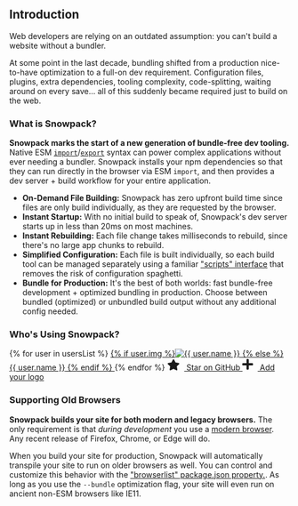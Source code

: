 ## Introduction

Web developers are relying on an outdated assumption: you can't build a website without a bundler. 

At some point in the last decade, bundling shifted from a production nice-to-have optimization to a full-on dev requirement. Configuration files, plugins, extra dependencies, tooling complexity, code-splitting, waiting around on every save... all of this suddenly became required just to build on the web.

### What is Snowpack?

**Snowpack marks the start of a new generation of bundle-free dev tooling.** Native ESM [`import`](https://developer.mozilla.org/en-US/docs/Web/JavaScript/Reference/Statements/import)/[`export`](https://developer.mozilla.org/en-US/docs/Web/JavaScript/Reference/Statements/export) syntax can power complex applications without ever needing a bundler. Snowpack installs your npm dependencies so that they can run directly in the browser via ESM `import`, and then provides a dev server + build workflow for your entire application.

- **On-Demand File Building:** Snowpack has zero upfront build time since files are only build individually, as they are requested by the browser.
- **Instant Startup:** With no initial build to speak of, Snowpack's dev server starts up in less than 20ms on most machines.
- **Instant Rebuilding:** Each file change takes milliseconds to rebuild, since there's no large app chunks to rebuild.
- **Simplified Configuration:** Each file is built individually, so each build tool can be managed separately using a familiar ["scripts" interface](#build-scripts) that removes the risk of configuration spaghetti.
- **Bundle for Production:** It's the best of both worlds: fast bundle-free development + optimized bundling in production. Choose between bundled (optimized) or unbundled build output without any additional config needed.


### Who's Using Snowpack?

<div class="company-logos">
{% for user in usersList %}
  <a href="{{ user.url }}" target="_blank">
    {% if user.img %}<img class="company-logo" src="{{ user.img }}" alt="{{ user.name }}" />
    {% else %}<span>{{ user.name }}</span>
    {% endif %}
  </a>
{% endfor %}
<a href="https://github.com/pikapkg/snowpack" target="_blank" title="Star on GitHub!" class="add-star-button" >
  <svg style="height: 20px; margin-right: 8px;" aria-hidden="true" focusable="false" data-prefix="fas" data-icon="star" class="svg-inline--fa fa-star fa-w-18" role="img" xmlns="http://www.w3.org/2000/svg" viewBox="0 0 576 512"><path fill="currentColor" d="M259.3 17.8L194 150.2 47.9 171.5c-26.2 3.8-36.7 36.1-17.7 54.6l105.7 103-25 145.5c-4.5 26.3 23.2 46 46.4 33.7L288 439.6l130.7 68.7c23.2 12.2 50.9-7.4 46.4-33.7l-25-145.5 105.7-103c19-18.5 8.5-50.8-17.7-54.6L382 150.2 316.7 17.8c-11.7-23.6-45.6-23.9-57.4 0z"></path></svg>
  Star on GitHub
</a>
<a href="https://github.com/pikapkg/snowpack/edit/master/docs/00.md" target="_blank" title="Add Your Project/Company!" class="add-company-button" >
  <svg style="height: 22px; margin-right: 8px;" aria-hidden="true" focusable="false" data-prefix="fas" data-icon="plus" class="company-logo" role="img" xmlns="http://www.w3.org/2000/svg" viewBox="0 0 448 512"><path fill="currentColor" d="M416 208H272V64c0-17.67-14.33-32-32-32h-32c-17.67 0-32 14.33-32 32v144H32c-17.67 0-32 14.33-32 32v32c0 17.67 14.33 32 32 32h144v144c0 17.67 14.33 32 32 32h32c17.67 0 32-14.33 32-32V304h144c17.67 0 32-14.33 32-32v-32c0-17.67-14.33-32-32-32z"></path></svg>
  Add your logo
</a>
</div>




### Supporting Old Browsers

**Snowpack builds your site for both modern and legacy browsers.** The only requirement is that  *during development* you use a [modern browser](http://caniuse.com/#feat=es6-module). Any recent release of Firefox, Chrome, or Edge will do. 

When you build your site for production, Snowpack will automatically transpile your site to run on older browsers as well. You can control and customize this behavior with the ["browserlist" package.json property.](https://css-tricks.com/browserlist-good-idea/). As long as you use the `--bundle` optimization flag, your site will even run on ancient non-ESM browsers like IE11.
